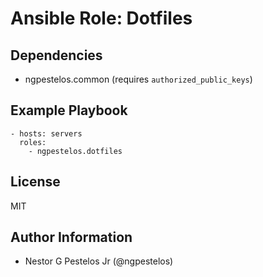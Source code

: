 Ansible Role: Dotfiles
======================

Dependencies
------------

* ngpestelos.common (requires `authorized_public_keys`)

Example Playbook
----------------

```
- hosts: servers
  roles:
    - ngpestelos.dotfiles
```

License
-------

MIT

Author Information
------------------

* Nestor G Pestelos Jr (@ngpestelos)
